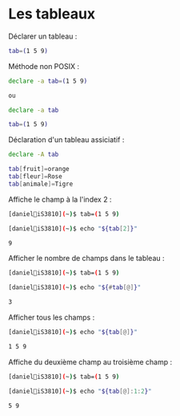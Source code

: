# Les tableaux

Déclarer un tableau :

```bash
tab=(1 5 9)
```

Méthode non POSIX :

```bash
declare -a tab=(1 5 9)

ou

declare -a tab

tab=(1 5 9)

```

Déclaration d'un tableau assiciatif :
```bash
declare -A tab

tab[fruit]=orange
tab[fleur]=Rose
tab[animale]=Tigre
```

Affiche le champ à la l'index 2 :

```bash
[daniel🐧iS3810](~)$ tab=(1 5 9)

[daniel🐧iS3810](~)$ echo "${tab[2]}"

9

```

Afficher le nombre de champs dans le tableau :

```bash
[daniel🐧iS3810](~)$ tab=(1 5 9)

[daniel🐧iS3810](~)$ echo "${#tab[@]}"

3

```

Afficher tous les champs :

```bash
[daniel🐧iS3810](~)$ echo "${tab[@]}"

1 5 9

```

Affiche du deuxième champ au troisième champ :

```bash
[daniel🐧iS3810](~)$ tab=(1 5 9)

[daniel🐧iS3810](~)$ echo "${tab[@]:1:2}"

5 9

```


